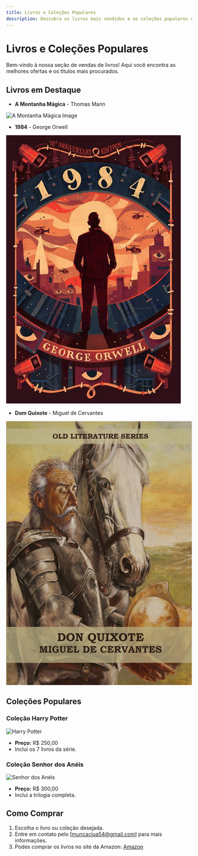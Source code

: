 ```yaml
---
title: Livros e Coleções Populares
description: Descubra os livros mais vendidos e as coleções populares do momento!
---
```


# Livros e Coleções Populares

Bem-vindo à nossa seção de vendas de livros! Aqui você encontra as melhores ofertas e os títulos mais procurados.

## Livros em Destaque

- **A Montanha Mágica** - Thomas Mann

![A Montanha Mágica Image](/img/AMontanhaMágica.jpg)


- **1984** - George Orwell

![1984 Image](/img/1984.jpg)


- **Dom Quixote** - Miguel de Cervantes

![DomQuixote Image](/img/DomQuixote.jpg)

## Coleções Populares

### Coleção Harry Potter
![Harry Potter](https://example.com/imagem-harry-potter.jpg)

- **Preço:** R$ 250,00
- Inclui os 7 livros da série.

### Coleção Senhor dos Anéis
![Senhor dos Anéis](https://example.com/imagem-senhor-aneis.jpg)

- **Preço:** R$ 300,00
- Inclui a trilogia completa.

## Como Comprar

1. Escolha o livro ou coleção desejada.
2. Entre em contato pelo [muncaciua54@gmail.com] para mais informações.
3. Podes comprar os livros no site da Amazon: [Amazon](https://www.amazon.com/books-used-books-textbooks/b?node=283155)
